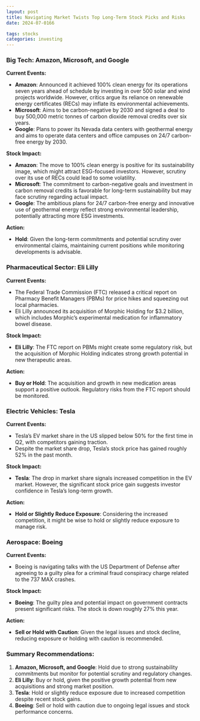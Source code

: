 ```yaml
---
layout: post
title: Navigating Market Twists Top Long-Term Stock Picks and Risks
date: 2024-07-0166

tags: stocks
categories: investing
---
```

### Big Tech: Amazon, Microsoft, and Google

**Current Events:**
- **Amazon**: Announced it achieved 100% clean energy for its operations seven years ahead of schedule by investing in over 500 solar and wind projects worldwide. However, critics argue its reliance on renewable energy certificates (RECs) may inflate its environmental achievements.
- **Microsoft**: Aims to be carbon-negative by 2030 and signed a deal to buy 500,000 metric tonnes of carbon dioxide removal credits over six years.
- **Google**: Plans to power its Nevada data centers with geothermal energy and aims to operate data centers and office campuses on 24/7 carbon-free energy by 2030.

**Stock Impact:**
- **Amazon**: The move to 100% clean energy is positive for its sustainability image, which might attract ESG-focused investors. However, scrutiny over its use of RECs could lead to some volatility.
- **Microsoft**: The commitment to carbon-negative goals and investment in carbon removal credits is favorable for long-term sustainability but may face scrutiny regarding actual impact.
- **Google**: The ambitious plans for 24/7 carbon-free energy and innovative use of geothermal energy reflect strong environmental leadership, potentially attracting more ESG investments.

**Action:**
- **Hold**: Given the long-term commitments and potential scrutiny over environmental claims, maintaining current positions while monitoring developments is advisable.

### Pharmaceutical Sector: Eli Lilly

**Current Events:**
- The Federal Trade Commission (FTC) released a critical report on Pharmacy Benefit Managers (PBMs) for price hikes and squeezing out local pharmacies.
- Eli Lilly announced its acquisition of Morphic Holding for $3.2 billion, which includes Morphic’s experimental medication for inflammatory bowel disease.

**Stock Impact:**
- **Eli Lilly**: The FTC report on PBMs might create some regulatory risk, but the acquisition of Morphic Holding indicates strong growth potential in new therapeutic areas.

**Action:**
- **Buy or Hold**: The acquisition and growth in new medication areas support a positive outlook. Regulatory risks from the FTC report should be monitored.

### Electric Vehicles: Tesla

**Current Events:**
- Tesla’s EV market share in the US slipped below 50% for the first time in Q2, with competitors gaining traction.
- Despite the market share drop, Tesla’s stock price has gained roughly 52% in the past month.

**Stock Impact:**
- **Tesla**: The drop in market share signals increased competition in the EV market. However, the significant stock price gain suggests investor confidence in Tesla’s long-term growth.

**Action:**
- **Hold or Slightly Reduce Exposure**: Considering the increased competition, it might be wise to hold or slightly reduce exposure to manage risk.

### Aerospace: Boeing

**Current Events:**
- Boeing is navigating talks with the US Department of Defense after agreeing to a guilty plea for a criminal fraud conspiracy charge related to the 737 MAX crashes.

**Stock Impact:**
- **Boeing**: The guilty plea and potential impact on government contracts present significant risks. The stock is down roughly 27% this year.

**Action:**
- **Sell or Hold with Caution**: Given the legal issues and stock decline, reducing exposure or holding with caution is recommended.

### Summary Recommendations:

1. **Amazon, Microsoft, and Google**: Hold due to strong sustainability commitments but monitor for potential scrutiny and regulatory changes.
2. **Eli Lilly**: Buy or hold, given the positive growth potential from new acquisitions and strong market position.
3. **Tesla**: Hold or slightly reduce exposure due to increased competition despite recent stock gains.
4. **Boeing**: Sell or hold with caution due to ongoing legal issues and stock performance concerns.
